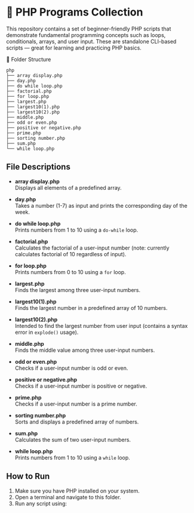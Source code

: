 # 🐘 PHP Programs Collection

This repository contains a set of beginner-friendly PHP scripts that demonstrate fundamental programming concepts such as loops, conditionals, arrays, and user input. These are standalone CLI-based scripts — great for learning and practicing PHP basics.

📁 Folder Structure
```
php
├── array display.php
├── day.php
├── do while loop.php
├── factorial.php
├── for loop.php
├── largest.php
├── largest10(1).php
├── largest10(2).php
├── middle.php
├── odd or even.php
├── positive or negative.php
├── prime.php
├── sorting number.php
├── sum.php
└── while loop.php
```

## File Descriptions

- **array display.php**  
  Displays all elements of a predefined array.

- **day.php**  
  Takes a number (1-7) as input and prints the corresponding day of the week.

- **do while loop.php**  
  Prints numbers from 1 to 10 using a `do-while` loop.

- **factorial.php**  
  Calculates the factorial of a user-input number (note: currently calculates factorial of 10 regardless of input).

- **for loop.php**  
  Prints numbers from 0 to 10 using a `for` loop.

- **largest.php**  
  Finds the largest among three user-input numbers.

- **largest10(1).php**  
  Finds the largest number in a predefined array of 10 numbers.

- **largest10(2).php**  
  Intended to find the largest number from user input (contains a syntax error in `explode()` usage).

- **middle.php**  
  Finds the middle value among three user-input numbers.

- **odd or even.php**  
  Checks if a user-input number is odd or even.

- **positive or negative.php**  
  Checks if a user-input number is positive or negative.

- **prime.php**  
  Checks if a user-input number is a prime number.

- **sorting number.php**  
  Sorts and displays a predefined array of numbers.

- **sum.php**  
  Calculates the sum of two user-input numbers.

- **while loop.php**  
  Prints numbers from 1 to 10 using a `while` loop.

## How to Run

1. Make sure you have PHP installed on your system.
2. Open a terminal and navigate to this folder.
3. Run any script using:
